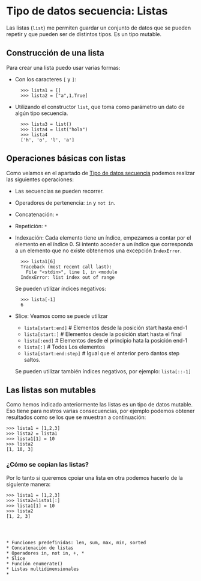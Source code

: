 # Tipo de datos secuencia: Listas

Las listas (`list`) me permiten guardar un conjunto de datos que se pueden repetir y que pueden ser de distintos tipos. Es un tipo mutable.

## Construcción de una lista 

Para crear una lista puedo usar varias formas:

* Con los caracteres `[` y `]`:

		>>> lista1 = []
		>>> lista2 = ["a",1,True]

* Utilizando el constructor `list`, que toma como parámetro un dato de algún tipo secuencia.

		>>> lista3 = list()
		>>> lista4 = list("hola")
		>>> lista4
		['h', 'o', 'l', 'a']

## Operaciones básicas con listas

Como veíamos en el apartado de [Tipo de datos secuencia](../u13) podemos realizar las siguientes operaciones:

* Las secuencias se pueden recorrer.
* Operadores de pertenencia: `in` y `not in`.
* Concatenación: `+` 
* Repetición: `*`
* Indexación: Cada elemento tiene un índice, empezamos a contar por el elemento en el índice 0. Si intento acceder a un índice que corresponda a un elemento que no existe obtenemos una excepción `IndexError`.

		>>> lista1[6]
		Traceback (most recent call last):
		  File "<stdin>", line 1, in <module
		IndexError: list index out of range	

	Se pueden utilizar índices negativos:

		>>> lista[-1]
		6

* Slice: Veamos como se puede utilizar

	* `lista[start:end]` 	  # Elementos desde la posición start hasta end-1
	* `lista[start:]`    	  # Elementos desde la posición start hasta el final
	* `lista[:end]`      	  # Elementos desde el principio hata la posición end-1
	* `lista[:]` 		 	  # Todos Los elementos	    
	* `lista[start:end:step]` # Igual que el anterior pero dantos step saltos.
 		
 	Se pueden utilizar también índices negativos, por ejemplo: `lista[::-1]`



## Las listas son mutables

Como hemos indicado anteriormente las listas es un tipo de datos mutable. Eso tiene para nostros varias consecuencias, por ejemplo podemos obtener resultados como se los que se muestran a continuación:

	>>> lista1 = [1,2,3]
	>>> lista2 = lista1
	>>> lista1[1] = 10
	>>> lista2
	[1, 10, 3]

### ¿Cómo se copian las listas?

Por lo tanto si queremos cpoiar una lista en otra podemos hacerlo de la siguiente manera:

	>>> lista1 = [1,2,3]
	>>> lista2=lista1[:]
	>>> lista1[1] = 10
	>>> lista2
	[1, 2, 3]



	
	* Funciones predefinidas: len, sum, max, min, sorted
	* Concatenación de listas
	* Operadores in, not in, +, *
	* Slice 
	* Función enumerate()
	* Listas multidimensionales
	* 